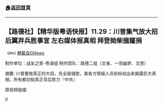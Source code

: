###  [:house:返回首頁](https://github.com/ourhimalayas/txt)
---

## 【路德社】【精华版粤语快报】11.29：川普集气放大招 后翼弃兵胜事宣 左右媒体报真相 拜登拗柴搵窿捐
` GM42` [轉載自GNews](https://gnews.org/zh-hans/605554/)

制作单位：战友之家-粤语组
制作团队：路德二组（文雀、一帘幽梦、文恩）



摘要:
川普要放真正的大招，先全面铺垫，美各方情报人员纷纷站出来揭露巨大真相，所有都剑指真正背后势力『中共』

原视频链接:



0
